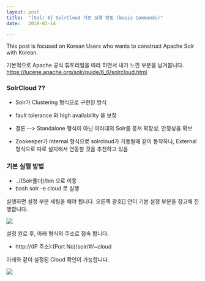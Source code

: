 ```yaml
---
layout: post
title:  "[Solr 6] SolrCloud 기본 실행 방법 (basic Commands)"
date:   2018-03-14

---
```


This post is focused on Korean Users who wants to construct Apache Solr with Korean.

기본적으로 Apache 공식 튜토리얼을 따라 하면서 내가 느낀 부분을 남겨봅니다.
https://lucene.apache.org/solr/guide/6_6/solrcloud.html

### SolrCloud ??
+ Solr가 Clustering 형식으로 구현된 방식
+ fault tolerance 와 high availability 을 보장
+ 결론 -->  Standalone 형식이 아닌 여러대의 Solr를 뭉쳐 확장성, 안정성을 확보

+ Zookeeper가 Internal 형식으로 solrcloud가 가동될때 같이 동작하나, External 형식으로 따로 설치해서 연동할 것을 추천하고 있음

### 기본 실행 방법

+ ../(Solr폴더)/bin 으로 이동
+ bash solr -e cloud 로 실행

실행하면 설정 부분 세팅을 해야 됩니다.
오른쪽 괄호[] 안이 기본 설정 부분을 참고해 진행합니다.

<img src="https://cdn-images-1.medium.com/max/880/1*oZ2BldIqkXbGenpjcoh0zA.png">

설정 완료 후, 아래 형식의 주소로 접속 합니다.

+ http://(IP 주소):(Port No)/solr/#/~cloud


아래와 같이 설정된 Cloud 확인이 가능합니다.


<img src="https://cdn-images-1.medium.com/max/880/1*08rCxKr38-dl5w6KkqCWdg.png">
